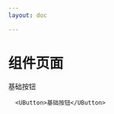 ```yaml
---
layout: doc

---
```

# 组件页面

<div>
  <UButton>基础按钮</UButton>
</div>

```vue
  <UButton>基础按钮</UButton>
```
